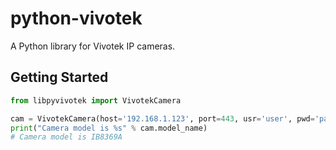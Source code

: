 # python-vivotek

A Python library for Vivotek IP cameras.

## Getting Started

```py
from libpyvivotek import VivotekCamera

cam = VivotekCamera(host='192.168.1.123', port=443, usr='user', pwd='passw0rd')
print("Camera model is %s" % cam.model_name)
# Camera model is IB8369A
```
